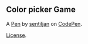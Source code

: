 Color picker Game
-----------------


A [Pen](https://codepen.io/codePenAl/pen/LYVLYaq) by [sentiljan](https://codepen.io/codePenAl) on [CodePen](https://codepen.io).

[License](https://codepen.io/codePenAl/pen/LYVLYaq/license).